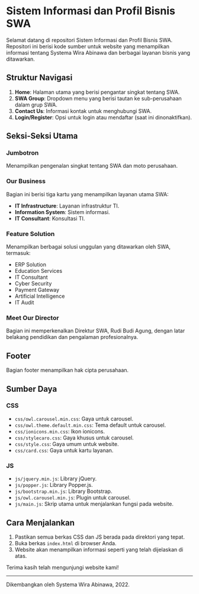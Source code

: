# Sistem Informasi dan Profil Bisnis SWA

Selamat datang di repositori Sistem Informasi dan Profil Bisnis SWA. Repositori ini berisi kode sumber untuk website yang menampilkan informasi tentang Systema Wira Abinawa dan berbagai layanan bisnis yang ditawarkan.

## Struktur Navigasi

1. **Home**: Halaman utama yang berisi pengantar singkat tentang SWA.
2. **SWA Group**: Dropdown menu yang berisi tautan ke sub-perusahaan dalam grup SWA.
3. **Contact Us**: Informasi kontak untuk menghubungi SWA.
4. **Login/Register**: Opsi untuk login atau mendaftar (saat ini dinonaktifkan).

## Seksi-Seksi Utama

### Jumbotron
Menampilkan pengenalan singkat tentang SWA dan moto perusahaan.

### Our Business
Bagian ini berisi tiga kartu yang menampilkan layanan utama SWA:
- **IT Infrastructure**: Layanan infrastruktur TI.
- **Information System**: Sistem informasi.
- **IT Consultant**: Konsultasi TI.

### Feature Solution
Menampilkan berbagai solusi unggulan yang ditawarkan oleh SWA, termasuk:
- ERP Solution
- Education Services
- IT Consultant
- Cyber Security
- Payment Gateway
- Artificial Intelligence
- IT Audit

### Meet Our Director
Bagian ini memperkenalkan Direktur SWA, Rudi Budi Agung, dengan latar belakang pendidikan dan pengalaman profesionalnya.

## Footer
Bagian footer menampilkan hak cipta perusahaan.

## Sumber Daya

### CSS
- `css/owl.carousel.min.css`: Gaya untuk carousel.
- `css/owl.theme.default.min.css`: Tema default untuk carousel.
- `css/ionicons.min.css`: Ikon ionicons.
- `css/stylecaro.css`: Gaya khusus untuk carousel.
- `css/style.css`: Gaya umum untuk website.
- `css/card.css`: Gaya untuk kartu layanan.

### JS
- `js/jquery.min.js`: Library jQuery.
- `js/popper.js`: Library Popper.js.
- `js/bootstrap.min.js`: Library Bootstrap.
- `js/owl.carousel.min.js`: Plugin untuk carousel.
- `js/main.js`: Skrip utama untuk menjalankan fungsi pada website.

## Cara Menjalankan

1. Pastikan semua berkas CSS dan JS berada pada direktori yang tepat.
2. Buka berkas `index.html` di browser Anda.
3. Website akan menampilkan informasi seperti yang telah dijelaskan di atas.

Terima kasih telah mengunjungi website kami!

---
Dikembangkan oleh Systema Wira Abinawa, 2022.
